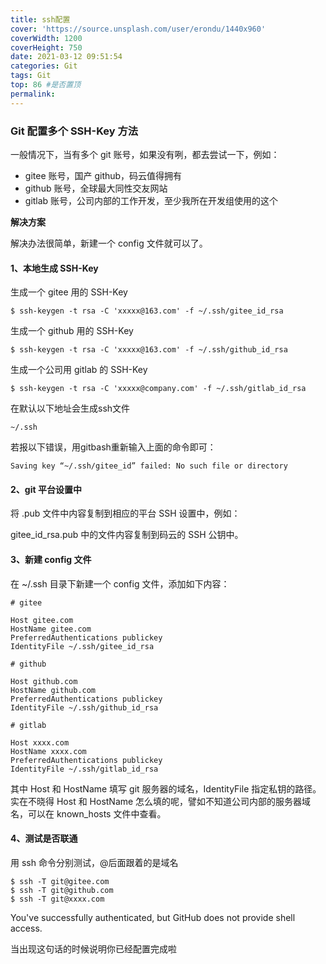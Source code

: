```yaml
---
title: ssh配置
cover: 'https://source.unsplash.com/user/erondu/1440x960'
coverWidth: 1200
coverHeight: 750
date: 2021-03-12 09:51:54
categories: Git
tags: Git
top: 86 #是否置顶
permalink:
---
```


### Git 配置多个 SSH-Key 方法

<!--more-->

一般情况下，当有多个 git 账号，如果没有咧，都去尝试一下，例如：

- gitee 账号，国产 github，码云值得拥有
- github 账号，全球最大同性交友网站
- gitlab 账号，公司内部的工作开发，至少我所在开发组使用的这个

**解决方案**

解决办法很简单，新建一个 config 文件就可以了。

#### 1、本地生成 SSH-Key

生成一个 gitee 用的 SSH-Key

```
$ ssh-keygen -t rsa -C 'xxxxx@163.com' -f ~/.ssh/gitee_id_rsa
```

生成一个 github 用的 SSH-Key

```
$ ssh-keygen -t rsa -C 'xxxxx@163.com' -f ~/.ssh/github_id_rsa
```

生成一个公司用 gitlab 的 SSH-Key

```
$ ssh-keygen -t rsa -C 'xxxxx@company.com' -f ~/.ssh/gitlab_id_rsa
```

在默认以下地址会生成ssh文件

```shell
~/.ssh
```

若报以下错误，用gitbash重新输入上面的命令即可：

```
Saving key “~/.ssh/gitee_id” failed: No such file or directory 
```



#### 2、git 平台设置中

将 .pub 文件中内容复制到相应的平台 SSH 设置中，例如：

gitee_id_rsa.pub 中的文件内容复制到码云的 SSH 公钥中。

#### 3、新建 config 文件

在 ~/.ssh 目录下新建一个 config 文件，添加如下内容：

```
# gitee

Host gitee.com
HostName gitee.com
PreferredAuthentications publickey
IdentityFile ~/.ssh/gitee_id_rsa

# github

Host github.com
HostName github.com
PreferredAuthentications publickey
IdentityFile ~/.ssh/github_id_rsa

# gitlab

Host xxxx.com
HostName xxxx.com
PreferredAuthentications publickey
IdentityFile ~/.ssh/gitlab_id_rsa

```

其中 Host 和 HostName 填写 git 服务器的域名，IdentityFile 指定私钥的路径。
实在不晓得 Host 和 HostName 怎么填的呢，譬如不知道公司内部的服务器域名，可以在 known_hosts 文件中查看。

#### 4、测试是否联通

用 ssh 命令分别测试，@后面跟着的是域名

```
$ ssh -T git@gitee.com
$ ssh -T git@github.com
$ ssh -T git@xxxx.com
```

You've successfully authenticated, but GitHub does not provide shell access.

当出现这句话的时候说明你已经配置完成啦


